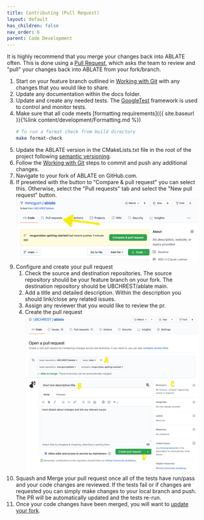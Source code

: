 ```yaml
---
title: Contributing (Pull Request)
layout: default
has_children: false
nav_order: 6
parent: Code Development
---
```


It is highly recommend that you merge your changes back into ABLATE often.  This is done using a [Pull Request](https://docs.github.com/en/github/collaborating-with-issues-and-pull-requests/about-pull-requests), which asks the team to review and "pull" your changes back into ABLATE from your fork/branch.
1. Start on your feature branch outlined in [Working with Git](#working-with-git) with any changes that you would like to share.
1. Update any documentation within the docs folder.
1. Update and create any needed tests.  The [GoogleTest](https://github.com/google/googletest) framework is used to control and monitor tests.
1. Make sure that all code meets [formatting requirements]({{ site.baseurl }}{%link content/development/Formatting.md %})
    ```bash
    # To run a format check from build directory
    make format-check
    ```
1. Update the ABLATE version in the CMakeLists.txt file in the root of the project following [semantic versioning](https://semver.org/).
1. Follow the [Working with Git](#working-with-git) steps to commit and push any additional changes.
1. Navigate to your fork of ABLATE on GitHub.com.
1. If presented with the button to "Compare & pull request" you can select this.  Otherwise, select the "Pull requests" tab and select the "New pull request" button.
   ![github start pr](assets/github_start_pr.png)
1. Configure and create your pull request
    1. Check the source and destination repositories.  The source repository should be your feature branch on your fork.  The destination repository should be UBCHREST/ablate main.
    1. Add a title and detailed description.  Within the description you should link/close any related issues.
    1. Assign any reviewer that you would like to review the pr.
    1. Create the pull request
       ![github configuring pr issue](assets/github_issue_pr.png)
1. Squash and Merge your pull request once all of the tests have run/pass and your code changes are reviewed.  If the tests fail or if changes are requested you can simply make changes to your local branch and push.  The PR will be automatically updated and the tests re-run.
1. Once your code changes have been merged, you will want to [update your fork](#updating-your-fork).
